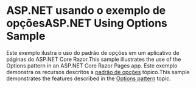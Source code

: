 # <a name="aspnet-using-options-sample"></a><span data-ttu-id="d118d-101">ASP.NET usando o exemplo de opções</span><span class="sxs-lookup"><span data-stu-id="d118d-101">ASP.NET Using Options Sample</span></span>

<span data-ttu-id="d118d-102">Este exemplo ilustra o uso do padrão de opções em um aplicativo de páginas do ASP.NET Core Razor.</span><span class="sxs-lookup"><span data-stu-id="d118d-102">This sample illustrates the use of the Options pattern in an ASP.NET Core Razor Pages app.</span></span> <span data-ttu-id="d118d-103">Este exemplo demonstra os recursos descritos a [padrão de opções](https://docs.microsoft.com/aspnet/core/fundamentals/configuration/options) tópico.</span><span class="sxs-lookup"><span data-stu-id="d118d-103">This sample demonstrates the features described in the [Options pattern](https://docs.microsoft.com/aspnet/core/fundamentals/configuration/options) topic.</span></span>
